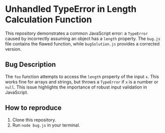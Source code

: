 # Unhandled TypeError in Length Calculation Function

This repository demonstrates a common JavaScript error: a `TypeError` caused by incorrectly assuming an object has a `length` property.  The `bug.js` file contains the flawed function, while `bugSolution.js` provides a corrected version.

## Bug Description
The `foo` function attempts to access the `length` property of the input `x`.  This works fine for arrays and strings, but throws a `TypeError` if `x` is a number or `null`. This issue highlights the importance of robust input validation in JavaScript.

## How to reproduce
1. Clone this repository.
2. Run `node bug.js` in your terminal.